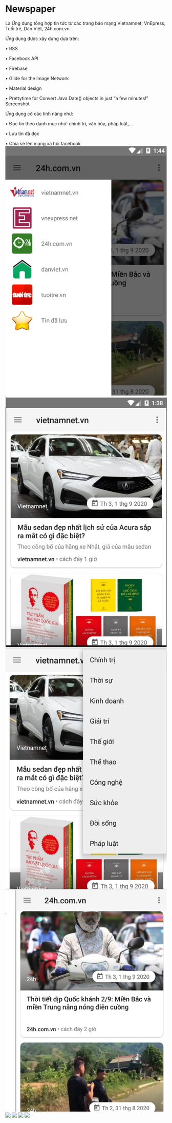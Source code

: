 # Newspaper
Là Ứng dụng tổng hợp tin tức từ các trang báo mạng Vietnamnet, VnEpress, Tuổi trẻ, Dân Việt, 24h.com.vn.

Ứng dụng được xây dựng dựa trên:

• RSS

• Facebook API

• Firebase

• Glide for the Image Network

• Material design

• Prettytime for Convert Java Date() objects in just “a few minutes!”
Screenshot

Ứng dụng có các tính năng như:

• Đọc tin theo danh mục như: chính trị, văn hóa, pháp luật,...

• Lưu tin đã đọc

• Chia sẻ lên mạng xã hội facebook
<img src="https://github.com/hoangnv1997/Newspaper/blob/master/ScreenShotApp_0.PNG">
<img src="https://github.com/hoangnv1997/Newspaper/blob/master/ScreenShotApp_1.PNG">
<img src="https://github.com/hoangnv1997/Newspaper/blob/master/ScreenShotApp_2.PNG">
<img src="https://github.com/hoangnv1997/Newspaper/blob/master/ScreenShotApp_3.PNG">
<img src="https://github.com/hoangnv1997/Newspaper/blob/master/ScreenShotApp_4.PNG">
<img src="https://github.com/hoangnv1997/Newspaper/blob/master/ScreenShotApp_5.PNG">
<img src="https://github.com/hoangnv1997/Newspaper/blob/master/ScreenShotApp_6.PNG">
<img src="https://github.com/hoangnv1997/Newspaper/blob/master/ScreenShotApp_7.PNG">
